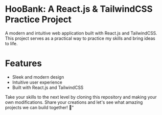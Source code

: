 # HooBank: A React.js & TailwindCSS Practice Project
A modern and intuitive web application built with React.js and TailwindCSS. This project serves as a practical way to practice my skills and bring ideas to life.

# Features
 - Sleek and modern design
 - Intuitive user experience
 - Built with React.js and TailwindCSS

Take your skills to the next level by cloning this repository and making your own modifications. Share your creations and let's see what amazing projects we can build together! 🚀"